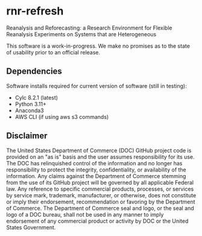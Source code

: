 # rnr-refresh
Reanalysis and Reforecasting: a Research Environment for Flexible Reanalysis Experiments on Systems that are Heterogeneous

This software is a work-in-progress.  We make no promises as to the state of usability prior to an official release.

## Dependencies
Software installs required for current version of software (still in testing):
* Cylc 8.2.1 (latest)
* Python 3.11+
* Anaconda3
* AWS CLI (if using aws s3 commands)

## Disclaimer

The United States Department of Commerce (DOC) GitHub project code is
provided on an "as is" basis and the user assumes responsibility for
its use. The DOC has relinquished control of the information and no longer
has responsibility to protect the integrity, confidentiality, or
availability of the information.  Any claims against the Department of
Commerce stemming from the use of its GitHub project will be governed
by all applicable Federal law.  Any reference to specific commercial
products, processes, or services by service mark, trademark,
manufacturer, or otherwise, does not constitute or imply their
endorsement, recommendation or favoring by the Department of
Commerce.  The Department of Commerce seal and logo, or the seal and
logo of a DOC bureau, shall not be used in any manner to imply
endorsement of any commercial product or activity by DOC or the United
States Government.

